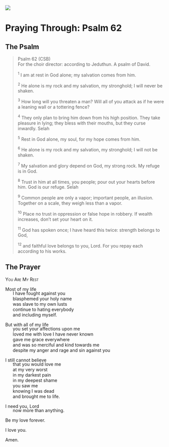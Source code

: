<img class="intro-right" src="/images/art-paris-psalter.jpg">

<style>
  li {list-style-type: none;}
  p + ul {
    margin-top: -18px;
}
</style>

# Praying Through: Psalm 62

## The Psalm

>Psalm 62 (CSB)  
><sup></sup> For the choir director: according to Jeduthun. A psalm of David. 
>
><sup>1</sup> I am at rest in God alone; my salvation comes from him. 
>
><sup>2</sup> He alone is my rock and my salvation, my stronghold; I will never be shaken. 
>
><sup>3</sup> How long will you threaten a man? Will all of you attack as if he were a leaning wall or a tottering fence? 
>
><sup>4</sup> They only plan to bring him down from his high position. They take pleasure in lying; they bless with their mouths, but they curse inwardly. Selah 
>
><sup>5</sup> Rest in God alone, my soul, for my hope comes from him. 
>
><sup>6</sup> He alone is my rock and my salvation, my stronghold; I will not be shaken. 
>
><sup>7</sup> My salvation and glory depend on God, my strong rock. My refuge is in God. 
>
><sup>8</sup> Trust in him at all times, you people; pour out your hearts before him. God is our refuge. Selah 
>
><sup>9</sup> Common people are only a vapor; important people, an illusion. Together on a scale, they weigh less than a vapor. 
>
><sup>10</sup> Place no trust in oppression or false hope in robbery. If wealth increases, don’t set your heart on it. 
>
><sup>11</sup> God has spoken once; I have heard this twice: strength belongs to God, 
>
><sup>12</sup> and faithful love belongs to you, Lord. For you repay each according to his works.

## The Prayer

<div style="font-variant: small-caps;">
You Are My Rest
</div>

Most of my life
* I have fought against you
* blasphemed your holy name
* was slave to my own lusts
* continue to hating everybody
* and including myself.

But with all of my life
* you set your affections upon me
* loved me with love I have never known
* gave me grace everywhere
* and was so merciful and kind towards me
* despite my anger and rage and sin against you

I still cannot believe
* that you would love me
* at my very worst
* in my darkest pain
* in my deepest shame
* you saw me
* knowing I was dead
* and brought me to life.

I need you, Lord
* now more than anything.

Be my love forever.

I love you.

Amen.
